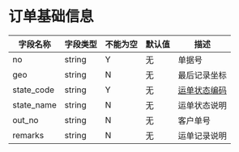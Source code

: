 # 订单基础信息

| 字段名称 | 字段类型 | 不能为空 | 默认值 | 描述 |
| -------- | -------- | -------- | ------ | ---- |
| no | string | Y | 无 | 单据号 |
| geo | string | N | 无 | 最后记录坐标 |
| state_code | string | Y | 无 | [运单状态编码](enums?id=order_status) |
| state_name | string | N | 无 | 运单状态说明 |
| out_no | string | N | 无 | 客户单号 |
| remarks | string | N | 无 | 运单记录说明 |
